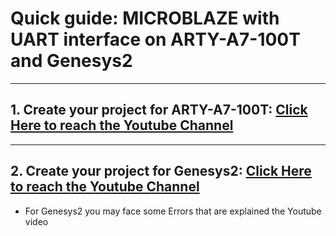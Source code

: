# Quick guide: MICROBLAZE with UART interface on ARTY-A7-100T and Genesys2
***
## 1. Create your project for ARTY-A7-100T: [Click Here to reach the Youtube Channel](https://www.youtube.com/watch?v=fS4h4jcLzOA)
***

## 2. Create your project for Genesys2: [Click Here to reach the Youtube Channel](https://www.youtube.com/watch?v=fS4h4jcLzOA)

- For Genesys2 you may face some Errors that are explained the Youtube video
